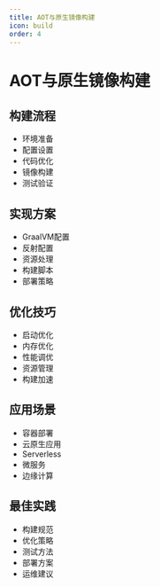 ```yaml
---
title: AOT与原生镜像构建
icon: build
order: 4
---
```


# AOT与原生镜像构建

## 构建流程
- 环境准备
- 配置设置
- 代码优化
- 镜像构建
- 测试验证

## 实现方案
- GraalVM配置
- 反射配置
- 资源处理
- 构建脚本
- 部署策略

## 优化技巧
- 启动优化
- 内存优化
- 性能调优
- 资源管理
- 构建加速

## 应用场景
- 容器部署
- 云原生应用
- Serverless
- 微服务
- 边缘计算

## 最佳实践
- 构建规范
- 优化策略
- 测试方法
- 部署方案
- 运维建议
